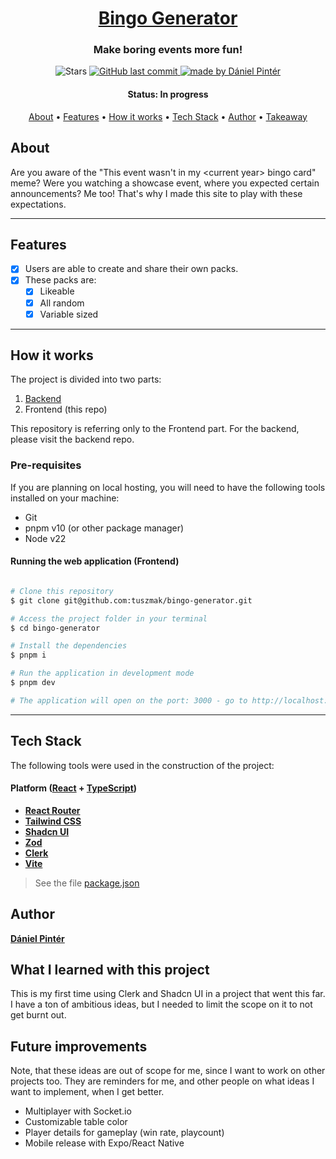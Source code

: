 <h1 align="center">
  <a href="#"> Bingo Generator </a>
</h1>

<h3 align="center">Make boring events more fun!</h3>

<p align="center">

  <img alt="Stars" src="https://img.shields.io/github/stars/tuszmak/bingo-generator?style=social">
  
  <a href="https://github.com/tuszmak/bingo-generatortuszmak/bingo-generator">
    <img alt="GitHub last commit" src="https://img.shields.io/github/last-commit/tuszmak/bingo-generatortuszmak/bingo-generator">
  </a>

  <a href="https://github.com/evelinsteiger/">
    <img alt="made by Dániel Pintér" src="https://img.shields.io/badge/made%20by-Dániel%20Pintér-blue">
  </a>
</p>

<h4 align="center"> 
	 Status: In progress
</h4>

<p align="center">
 <a href="#about">About</a> •
 <a href="#features">Features</a> •
 <a href="#how-it-works">How it works</a> • 
 <a href="#tech-stack">Tech Stack</a> •  
 <a href="#What-I-learned-with-this-project">Author</a> • 
 <a href="#user-content-license">Takeaway</a>
</p>

## About

Are you aware of the "This event wasn't in my \<current year> bingo card" meme? Were you watching a showcase event, where you expected certain announcements? Me too! That's why I made this site to play with these expectations.

---

## Features

- [x] Users are able to create and share their own packs.
- [x] These packs are:
  - [x] Likeable
  - [x] All random
  - [x] Variable sized

---

## How it works

The project is divided into two parts:

1. [Backend](https://github.com/tuszmak/bingo-generator-backend)
2. Frontend (this repo)

This repository is referring only to the Frontend part. For the backend, please visit the backend repo.

### Pre-requisites

If you are planning on local hosting, you will need to have the following tools installed on your machine:

- Git
- pnpm v10 (or other package manager)
- Node v22

#### Running the web application (Frontend)

```bash

# Clone this repository
$ git clone git@github.com:tuszmak/bingo-generator.git

# Access the project folder in your terminal
$ cd bingo-generator

# Install the dependencies
$ pnpm i

# Run the application in development mode
$ pnpm dev

# The application will open on the port: 3000 - go to http://localhost:3000

```

---

## Tech Stack

The following tools were used in the construction of the project:

#### **Platform** ([React](https://reactjs.org/) + [TypeScript](https://www.typescriptlang.org/))

- **[React Router](https://reactrouter.com/)**
- **[Tailwind CSS](https://v3.tailwindcss.com/)**
- **[Shadcn UI](https://ui.shadcn.com/)**
- **[Zod](https://zod.dev/)**
- **[Clerk](https://clerk.com/)**
- **[Vite](https://vite.dev/)**

> See the file [package.json](https://github.com/tuszmak/bingo-generatortuszmak/bingo-generator/blob/master/package.json)

## Author

<a href="https://www.linkedin.com/in/pinter-daniel/">
 <p><b>Dániel Pintér</b></p></a>

## What I learned with this project

This is my first time using Clerk and Shadcn UI in a project that went this far. I have a ton of ambitious ideas, but I needed to limit the scope on it to not get burnt out.

## Future improvements

Note, that these ideas are out of scope for me, since I want to work on other projects too. They are reminders for me, and other people on what ideas I want to implement, when I get better.

- Multiplayer with Socket.io
- Customizable table color
- Player details for gameplay (win rate, playcount)
- Mobile release with Expo/React Native

